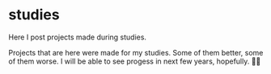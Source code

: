# studies
Here I post projects made during studies. 

Projects that are here were made for my studies. Some of them better, some of them worse. I will be able to see progess in next few years, hopefully. ✌🏻
